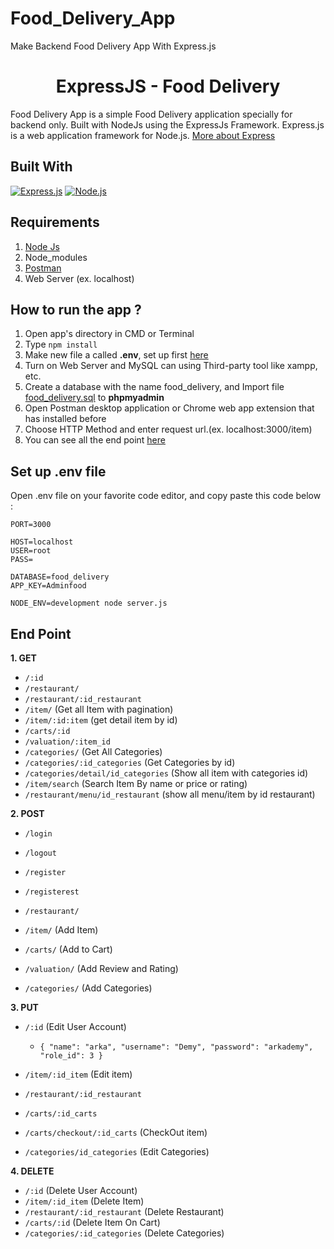 # Food_Delivery_App
 Make Backend Food Delivery App With Express.js 
 <h1 align="center">ExpressJS - Food Delivery</h1>



Food Delivery App is a simple Food Delivery application specially for backend only. Built with NodeJs using the ExpressJs Framework.
Express.js is a web application framework for Node.js. [More about Express](https://en.wikipedia.org/wiki/Express.js)
## Built With
[![Express.js](https://img.shields.io/badge/Express.js-4.x-orange.svg?style=rounded-square)](https://expressjs.com/en/starter/installing.html)
[![Node.js](https://img.shields.io/badge/Node.js-v.10.16-green.svg?style=rounded-square)](https://nodejs.org/)

## Requirements
1. <a href="https://nodejs.org/en/download/">Node Js</a>
2. Node_modules
3. <a href="https://www.getpostman.com/">Postman</a>
4. Web Server (ex. localhost)

## How to run the app ?
1. Open app's directory in CMD or Terminal
2. Type `npm install`
3. Make new file a called **.env**, set up first [here](#set-up-env-file)
4. Turn on Web Server and MySQL can using Third-party tool like xampp, etc.
5. Create a database with the name food_delivery, and Import file [food_delivery.sql](food_delivery.sql) to **phpmyadmin**
6. Open Postman desktop application or Chrome web app extension that has installed before
7. Choose HTTP Method and enter request url.(ex. localhost:3000/item)
8. You can see all the end point [here](#end-point)

## Set up .env file
Open .env file on your favorite code editor, and copy paste this code below :
```
PORT=3000

HOST=localhost
USER=root 
PASS= 

DATABASE=food_delivery
APP_KEY=Adminfood

NODE_ENV=development node server.js
```

## End Point
**1. GET**
* `/:id`
* `/restaurant/`
* `/restaurant/:id_restaurant`
* `/item/` (Get all Item with pagination)
* `/item/:id:item` (get detail item by id)
* `/carts/:id` 
* `/valuation/:item_id`
* `/categories/` (Get All Categories)
* `/categories/:id_categories` (Get Categories by id)
* `/categories/detail/id_categories` (Show all item with categories id)
* `/item/search` (Search Item By name or price or rating)
* `/restaurant/menu/id_restaurant` (show all menu/item by id restaurant)



**2. POST**
* `/login`

* `/logout`

* `/register`

* `/registerest`

* `/restaurant/`

*  `/item/` (Add Item)

* `/carts/` (Add to Cart)

* `/valuation/` (Add Review and Rating)

* `/categories/` (Add Categories)


**3. PUT**
* `/:id` (Edit User Account)
  * ``` { "name": "arka", "username": "Demy", "password": "arkademy", "role_id": 3 } ```

* `/item/:id_item` (Edit item)
    
* `/restaurant/:id_restaurant`

* `/carts/:id_carts`

* `/carts/checkout/:id_carts` (CheckOut item)

* `/categories/id_categories` (Edit Categories)

 


**4. DELETE**
* `/:id` (Delete User Account)
* `/item/:id_item` (Delete Item)
* `/restaurant/:id_restaurant` (Delete Restaurant)
* `/carts/:id` (Delete Item On Cart)
* `/categories/:id_categories` (Delete Categories)
